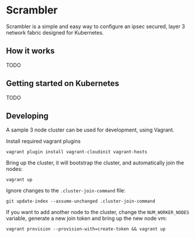 # Scrambler

Scrambler is a simple and easy way to configure an ipsec secured, layer 3 network fabric designed for Kubernetes.

## How it works

TODO

## Getting started on Kubernetes

TODO

## Developing

A sample 3 node cluster can be used for development, using Vagrant.

Install required vagrant plugins
```
vagrant plugin install vagrant-cloudinit vagrant-hosts
```

Bring up the cluster, it will bootstrap the cluster, and automatically join the nodes:
```
vagrant up
```

Ignore changes to the `.cluster-join-command` file:
```
git update-index --assume-unchanged .cluster-join-command
```

If you want to add another node to the cluster, change the `NUM_WORKER_NODES` variable, generate a new join token and bring up the new node vm:
```
vagrant provision --provision-with=create-token && vagrant up
```
